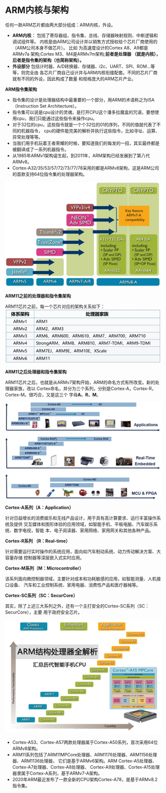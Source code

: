 # ARM内核与架构

任何一款ARM芯片都由两大部分组成：ARM内核，外设。
* **ARM内核**： 包括了寄存器组、指令集、总线、存储器映射规则、中断逻辑和调试组件等。
内核是由ARM公司设计并以销售方式授权给个芯片厂商使用的（ARM公司本身不做芯片）。 比如
为高速度设计的Cortex A8、A9都是ARMv7a 架构;Cortex M3、M4是ARMv7m架构;**前者是处理器
（就是内核），后者是指令集的架构（也简称架构）。**
* **外设部分** 包括计时器、A/D转换器、存储器、i2c、UART、SPI、ROM...等等，则完全由
各芯片厂商自己设计并与ARM内核衔接配套。不同的芯片厂商就有不同的外设，因此构成了数量
和规格庞大的ARM芯片产业。

**ARM指令集架构**

* 指令集的设计是处理器结构中最重要的一个部分，用ARM的术语称之为ISA（Instruction Set Architecture）。
* 指令集可以说是cpu设计的灵魂，是打开CPU这个潘多拉魔盒的咒语，要想使用cpu，我们只能通过这些指令来操作cpu。
* 对于32位的cpu，这些指令就是一个个32位的01的序列，不同的值就代表了不同的机器指令，
cpu的硬件能完美的解析并执行这些指令，比如寻址、运算、异常处理等等。
* 当我们用手机玩着王者荣耀的时候，要知道我们的每发的一招，其实最终都是被翻译成了一系列机器指令。
* 从1985年ARMv1架构诞生起，到2011年，ARM架构已经发展到了第八代ARMv8。
* Cortex-A32/35/53/57/72/73/77/78采用的都是ARMv8架构，这是ARM公司的首款支持64位指令集的处理器架构。

![](./pic/Picture1.png)

**ARM11之前的处理器和指令集架构**

ARM11芯片之前，每一个芯片对应的架构关系如下：
![](./pic/Picture2.png)

**ARM11之后处理器和指令集架构**

ARM11芯片之后，也就是从ARMv7架构开始，ARM的命名方式有所改变。新的处理器家族，改以
Cortex命名，并分为三个系列，分别是Cortex-A，Cortex-R，Cortex-M。很巧合，又是这三个
字母**A、R、M**。

![](./pic/Picture3.png)

**Cortex-A系列（A：Application）**

针对日益增长的消费娱乐和无线产品设计，用于具有高计算要求、运行丰富操作系统及提供
交互媒体和图形体验的应用领域，如智能手机、平板电脑、汽车娱乐系统、数字电视，智能
本、电子阅读器、家用网络、家用网关和其他各种产品。

**Cortex-R系列 （R：Real-time）**

针对需要运行实时操作的系统应用，面向如汽车制动系统、动力传动解决方案、大容量存储
控制器等深层嵌入式实时应用。

**Cortex-M系列（M：Microcontroller）**

该系列面向微控制器领域，主要针对成本和功耗敏感的应用，如智能测量、人机接口设备、
汽车和工业控制系统、家用电器、消费性产品和医疗器械等。

**Cortex-SC系列（SC：SecurCore）**

其实，除了上述三大系列之外，还有一个主打安全的Cortex-SC系列（SC：SecurCore），主要
用于政府安全芯片。

![](./pic/Picture4.png)

* Cortex-A53、Cortex-A57两款处理器属于Cortex-A50系列，首次采用64位ARMv8架构。
* ARM11系列包括了ARM11MPCore处理器、ARM1176处理器、ARM1156处理器、ARM1136处理器，
它们是基于ARMv6架构。ARM Cortex-A5处理器、Cortex-A7处理器、Cortex-A8处理器、
Cortex-A9处理器、Cortex-A15处理器隶属于Cortex-A系列，基于ARMv7-A架构。
* 2020年ARM最近发布了一款全新的CPU架构Cortex-A78，是基于ARMv8.2指令集。
